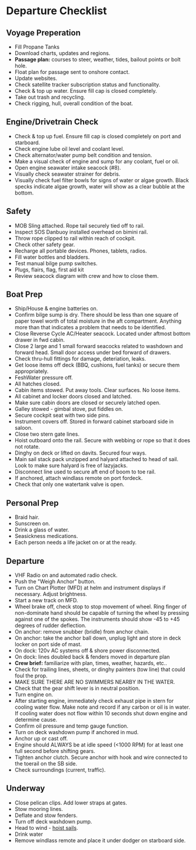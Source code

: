 # Departure Checklist

## Voyage Preperation

* Fill Propane Tanks
* Download charts, updates and regions.
* **Passage plan:** courses to steer, weather, tides, bailout points or bolt hole.
* Float plan for passage sent to onshore contact.
* Update websites.
* Check satellite tracker subscription status and functionality.
* Check & top up water. Ensure fill cap is closed completely.
* Take out trash and recycling.
* Check rigging, hull, overall condition of the boat.

## Engine/Drivetrain Check

* Check & top up fuel. Ensure fill cap is closed completely on port and starboard.
* Check engine lube oil level and coolant level.
* Check alternator/water pump belt condition and tension.
* Make a visual check of engine and sump for any coolant, fuel or oil.
* Open engine seawater intake seacock (#8).
* Visually check seawater strainer for debris.
* Visually check fuel filter bowls for signs of water or algae growth. Black specks indicate algae growth, water will show as a clear bubble at the bottom.

## Safety

* MOB Sling attached. Rope tail securely tied off to rail.
* Inspect SOS Danbuoy installed overhead on bimini rail.
* Throw rope clipped to rail within reach of cockpit.
* Check other safety gear.
* Recharge all portable devices. Phones, tablets, radios.
* Fill water bottles and bladders.
* Test manual bilge pump switches.
* Plugs, flairs, flag, first aid kit
* Review seacock diagram with crew and how to close them.

## Boat Prep

* Ship/House & engine batteries on.
* Confirm bilge sump is dry. There should be less than one square of paper towel worth of total moisture in the aft compartment. Anything more than that indicates a problem that needs to be identified.
* Close Reverse Cycle AC/Heater seacock. Located under aftmost bottom drawer in fwd cabin.
* Close 2 large and 1 small forward seacocks related to washdown and forward head. Small door access under bed forward of drawers.
* Check thru-hull fittings for damage, deteriation, leaks.
* Get loose items off deck (BBQ, cushions, fuel tanks) or secure them appropriately.
* FeshWater pressure off.
* All hatches closed.
* Cabin items stowed. Put away tools. Clear surfaces. No loose items.
* All cabinet and locker doors closed and latched.
* Make sure cabin doors are closed or securely latched open.
* Galley stowed - gimbal stove, put fiddles on.
* Secure cockpit seat with two side pins.
* Instrument covers off. Stored in forward cabinet starboard side in saloon.
* Close two stern gate lines.
* Hoist outboard onto the rail. Secure with webbing or rope so that it does not rotate.
* Dinghy on deck or lifted on davits. Secured four ways.
* Main sail stack pack unzipped and halyard attached to head of sail. Look to make sure halyard is free of lazyjacks.
* Disconnect line used to secure aft end of boom to toe rail.
* If anchored, attach windlass remote on port fordeck.
* Check that only one watertank valve is open.

## Personal Prep

* Braid hair.
* Sunscreen on.
* Drink a glass of water.
* Seasickness medications.
* Each person needs a life jacket on or at the ready.

## Departure

* VHF Radio on and automated radio check.
* Push the "Weigh Anchor" button.
* Turn on Chart Plotter (MFD) at helm and instrument displays if necessary. Adjust brightness.
* Start a new track on MFD.
* Wheel brake off, check stop to stop movement of wheel. Ring finger of non-dominate hand should be capable of turning the wheel by pressing against one of the spokes. The instruments should show -45 to +45 degrees of rudder deflection.
* On anchor: remove snubber (bridle) from anchor chain.
* On anchor: take the anchor ball down, unplug light and store in deck locker on port side of mast.
* On dock: 120v AC systems off & shore power disconnected.
* On dock: lines doubled back & fenders moved in departure plan
* **Crew brief:** familiarize with plan, times, weather, hazards, etc..
* Check for trailing lines, sheets, or dinghy painters (tow line) that could foul the prop.
* MAKE SURE THERE ARE NO SWIMMERS NEARBY IN THE WATER.
* Check that the gear shift lever is in neutral position.
* Turn engine on.
* After starting engine, immediately check exhaust pipe in stern for cooling water flow. Make note and record if any carbon or oil is in water. If cooling water does not flow within 10 seconds shut down engine and determine cause.
* Confirm oil pressure and temp gauge function.
* Turn on deck washdown pump if anchored in mud.
* Anchor up or cast off.
* Engine should ALWAYS be at idle speed (<1000 RPM) for at least one full second before shifting gears.
* Tighten anchor clutch. Secure anchor with hook and wire connected to the toerail on the SB side.
* Check surroundings (current, traffic).

## Underway

* Close pelican clips. Add lower straps at gates.
* Stow mooring lines.
* Deflate and stow fenders.
* Turn off deck washdown pump.
* Head to wind - [hoist sails](/procedures/raising-sails/).
* Drink water
* Remove windlass remote and place it under dodger on starboard side.
